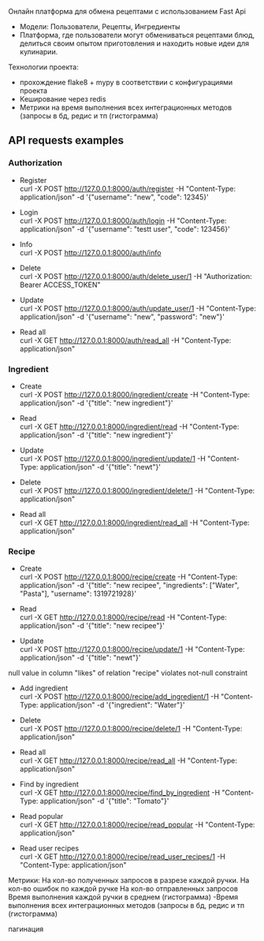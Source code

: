 Онлайн платформа для обмена рецептами с использованием Fast Api
- Модели: Пользователи, Рецепты, Ингредиенты
- Платформа, где пользователи могут обмениваться рецептами блюд, делиться своим опытом приготовления и находить новые идеи для кулинарии.

Технологии проекта:
- прохождение flake8 + mypy в соответствии с конфигурациями проекта
- Кеширование через redis
- Метрики на время выполнения всех интеграционных методов (запросы в бд, редис и тп (гистограмма)

## API requests examples

### Authorization

- Register \
curl -X POST http://127.0.0.1:8000/auth/register -H "Content-Type: application/json" -d '{"username": "new", "code": 12345}'

- Login \
curl -X POST http://127.0.0.1:8000/auth/login -H "Content-Type: application/json" -d '{"username": "testt user", "code": 123456}'

- Info \
curl -X POST http://127.0.0.1:8000/auth/info

- Delete \
curl -X POST http://127.0.0.1:8000/auth/delete_user/1 -H "Authorization: Bearer ACCESS_TOKEN"

- Update \
curl -X POST http://127.0.0.1:8000/auth/update_user/1 -H "Content-Type: application/json" -d '{"username": "new", "password": "new"}'

- Read all \
curl -X GET http://127.0.0.1:8000/auth/read_all -H "Content-Type: application/json"


### Ingredient

- Create \
curl -X POST http://127.0.0.1:8000/ingredient/create -H "Content-Type: application/json" -d '{"title": "new ingredient"}'

- Read \
curl -X GET http://127.0.0.1:8000/ingredient/read -H "Content-Type: application/json" -d '{"title": "new ingredient"}'

- Update \
curl -X POST http://127.0.0.1:8000/ingredient/update/1 -H "Content-Type: application/json" -d '{"title": "newt"}'

- Delete \
curl -X POST http://127.0.0.1:8000/ingredient/delete/1 -H "Content-Type: application/json"

- Read all \
curl -X GET http://127.0.0.1:8000/ingredient/read_all -H "Content-Type: application/json"


### Recipe

- Create \
curl -X POST http://127.0.0.1:8000/recipe/create -H "Content-Type: application/json" -d '{"title": "new recipee", "ingredients": ["Water", "Pasta"], "username": 1319721928}'

- Read \
curl -X GET http://127.0.0.1:8000/recipe/read -H "Content-Type: application/json" -d '{"title": "new recipee"}'

- Update \
curl -X POST http://127.0.0.1:8000/recipe/update/1 -H "Content-Type: application/json" -d '{"title": "newt"}'

null value in column "likes" of relation "recipe" violates not-null constraint

- Add ingredient \
curl -X POST http://127.0.0.1:8000/recipe/add_ingredient/1 -H "Content-Type: application/json" -d '{"ingredient": "Water"}'

- Delete \
curl -X POST http://127.0.0.1:8000/recipe/delete/1 -H "Content-Type: application/json"

- Read all \
curl -X GET http://127.0.0.1:8000/recipe/read_all -H "Content-Type: application/json"

- Find by ingredient \
curl -X GET http://127.0.0.1:8000/recipe/find_by_ingredient -H "Content-Type: application/json" -d '{"title": "Tomato"}'

- Read popular \
curl -X GET http://127.0.0.1:8000/recipe/read_popular -H "Content-Type: application/json"

- Read user recipes \
curl -X GET http://127.0.0.1:8000/recipe/read_user_recipes/1 -H "Content-Type: application/json"


Метрики:
На кол-во полученных запросов в разрезе каждой ручки.
На кол-во ошибок по каждой ручке
На кол-во отправленных запросов
Время выполнения каждой ручки в среднем (гистограмма) -Время выполнения всех интеграционных методов (запросы в бд, редис и тп (гистограмма)

пагинация